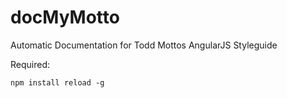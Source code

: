 docMyMotto
==========

Automatic Documentation for Todd Mottos AngularJS Styleguide


Required:

	npm install reload -g